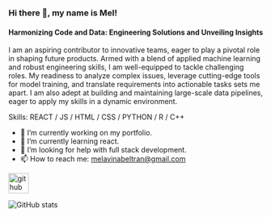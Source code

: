 ### Hi there 👋, my name is Mel!
#### Harmonizing Code and Data: Engineering Solutions and Unveiling Insights

I am an aspiring contributor to innovative teams, eager to play a pivotal role in shaping future products. Armed with a blend of applied machine learning and robust engineering skills, I am well-equipped to tackle challenging roles. My readiness to analyze complex issues, leverage cutting-edge tools for model training, and translate requirements into actionable tasks sets me apart. I am also adept at building and maintaining large-scale data pipelines, eager to apply my skills in a dynamic environment.

Skills: REACT / JS / HTML / CSS / PYTHON / R / C++

- 🔭 I’m currently working on my portfolio. 
- 🌱 I’m currently learning react. 
- 🤔 I’m looking for help with full stack development.  
- 📫 How to reach me: melavinabeltran@gmail.com 


[<img src='https://cdn.jsdelivr.net/npm/simple-icons@3.0.1/icons/github.svg' alt='github' height='40'>](https://github.com/mavina15)  

![GitHub stats](https://github-readme-stats.vercel.app/api?username=mavina15&show_icons=true)  


